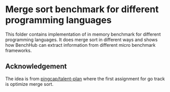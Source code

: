 # Merge sort benchmark for different programming languages

This folder contains implementation of in memory benchmark for different programming languages.
It does merge sort in different ways and shows how BenchHub can extract information from different micro benchmark frameworks.

## Acknowledgement

The idea is from [pingcap/talent-plan](https://github.com/pingcap/talent-plan) where the first assignment for go track is optimize merge sort.
